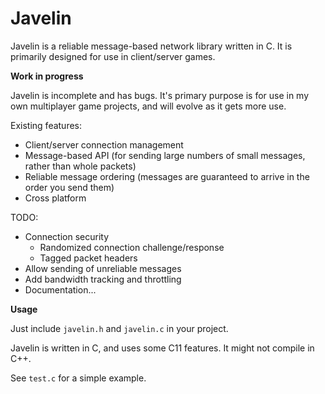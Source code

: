 # Javelin
Javelin is a reliable message-based network library written in C. It is primarily designed for use in client/server games.

**Work in progress**

Javelin is incomplete and has bugs. It's primary purpose is for use in my own multiplayer game projects, and will evolve as it gets more use.

Existing features:

* Client/server connection management
* Message-based API (for sending large numbers of small messages, rather than whole packets)
* Reliable message ordering (messages are guaranteed to arrive in the order you send them)
* Cross platform

TODO:

* Connection security
  * Randomized connection challenge/response
  * Tagged packet headers
* Allow sending of unreliable messages
* Add bandwidth tracking and throttling
* Documentation...

**Usage**

Just include `javelin.h` and `javelin.c` in your project.

Javelin is written in C, and uses some C11 features. It might not compile in C++.

See `test.c` for a simple example.
